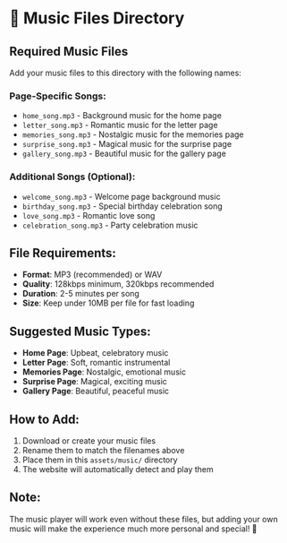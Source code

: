 # 🎵 Music Files Directory

## Required Music Files

Add your music files to this directory with the following names:

### **Page-Specific Songs:**
- `home_song.mp3` - Background music for the home page
- `letter_song.mp3` - Romantic music for the letter page  
- `memories_song.mp3` - Nostalgic music for the memories page
- `surprise_song.mp3` - Magical music for the surprise page
- `gallery_song.mp3` - Beautiful music for the gallery page

### **Additional Songs (Optional):**
- `welcome_song.mp3` - Welcome page background music
- `birthday_song.mp3` - Special birthday celebration song
- `love_song.mp3` - Romantic love song
- `celebration_song.mp3` - Party celebration music

## File Requirements:
- **Format**: MP3 (recommended) or WAV
- **Quality**: 128kbps minimum, 320kbps recommended
- **Duration**: 2-5 minutes per song
- **Size**: Keep under 10MB per file for fast loading

## Suggested Music Types:
- **Home Page**: Upbeat, celebratory music
- **Letter Page**: Soft, romantic instrumental
- **Memories Page**: Nostalgic, emotional music
- **Surprise Page**: Magical, exciting music
- **Gallery Page**: Beautiful, peaceful music

## How to Add:
1. Download or create your music files
2. Rename them to match the filenames above
3. Place them in this `assets/music/` directory
4. The website will automatically detect and play them

## Note:
The music player will work even without these files, but adding your own music will make the experience much more personal and special! 💖 